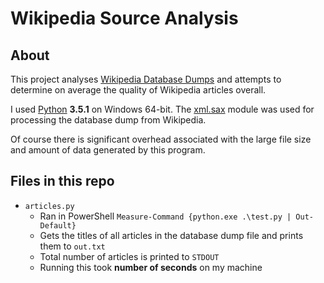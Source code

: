 # Wikipedia Source Analysis
## About
This project analyses [Wikipedia Database Dumps][1] and attempts to determine on
average the quality of Wikipedia articles overall.

I used [Python][2] **3.5.1** on Windows 64-bit. The [xml.sax][3] module was used for
processing the database dump from Wikipedia.

Of course there is significant overhead associated with the large file size and
amount of data generated by this program.

[1]: https://en.wikipedia.org/wiki/Wikipedia:Database_download#Where_do_I_get...
[2]: https://www.python.org/
[3]: https://docs.python.org/3/library/xml.sax.html

## Files in this repo
  * ``articles.py``
    * Ran in PowerShell ``Measure-Command {python.exe .\test.py | Out-Default}``
    * Gets the titles of all articles in the database dump file and prints them to ``out.txt``
    * Total number of articles is printed to ``STDOUT``
    * Running this took __number of seconds__ on my machine
